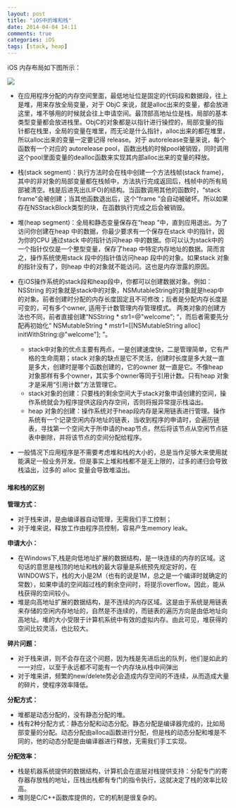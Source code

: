 ```yaml
---
layout: post
title: "iOS中的堆和栈"
date: 2014-04-04 14:11
comments: true
categories: iOS
tags: [stack, heap]
---
```


iOS 内存布局如下图所示：

![](http://dl.iteye.com/upload/picture/pic/115454/2d89dcdc-0a17-3ac8-afbe-c2782f498cbe.gif)

- 在应用程序分配的内存空间里面，最低地址位是固定的代码段和数据段，往上是堆，用来存放全局变量，对于 ObjC 来说，就是alloc出来的变量，都会放进这里，堆不够用的时候就会往上申请空间。最顶部高地址位是栈，局部的基本类型变量都会放进栈里。ObjC的对象都是以指针进行操控的，局部变量的指针都在栈里，全局的变量在堆里，而无论是什么指针，alloc出来的都在堆里，所以alloc出来的变量一定要记得 release。对于 autorelease变量来说，每个函数有一个对应的 autorelease pool，函数出栈的时候pool被销毁，同时调用这个pool里面变量的dealloc函数来实现其内部alloc出来的变量的释放。

- 栈(stack segment)：执行方法时会在栈中创建一个方法栈帧(stack frame)，其中的非对象的局部变量都在栈帧中，方法执行完成返回后，栈帧中的所有局部被清空。栈是后进先出(LIFO)的结构。当函数调用其他的函数时，“stack frame”会被创建；当其他函数退出后，这个“frame ”会自动被破坏。所以如果存在NSStackBlock类型的块，在函数执行完成之后会被销毁。

- 堆(heap segment)：全局和静态变量保存在“heap ”中，直到应用退出。为了访问你创建在heap 中的数据，你最少要求有一个保存在stack 中的指针，因为你的CPU 通过stack 中的指针访问heap 中的数据。你可以认为stack中的一个指针仅仅是一个整型变量，保存了heap 中特定内存地址的数据。简而言之，操作系统使用stack 段中的指针值访问heap 段中的对象。如果stack 对象的指针没有了，则heap 中的对象就不能访问。这也是内存泄露的原因。

- 在iOS操作系统的stack段和heap段中，你都可以创建数据对象。例如：NSString 的对象就是stack中的对象，NSMutableString的对象就是heap中的对象。前者创建时分配的内存长度固定且不可修改；后者是分配内存长度是可变的，可有多个owner, 适用于计数管理内存管理模式。
两类对象的创建方法也不同，前者直接创建“NSString * str1=@"welcome"; “，而后者需要先分配再初始化“ NSMutableString * mstr1=[[NSMutableString alloc] initWithString:@"welcome"]; ”。
	* stack中对象的优点主要有两点，一是创建速度快，二是管理简单，它有严格的生命周期；stack 对象的缺点是它不灵活，创建时长度是多大就一直是多大，创建时是哪个函数创建的，它的owner 就一直是它。不像heap 对象那样有多个owner，其实多个owner等同于引用计数。只有heap 对象才是采用“引用计数”方法管理它。
	* stack对象的创建：只要栈的剩余空间大于stack对象申请创建的空间，操作系统就会为程序提供这段内存空间，否则将报异常提示栈溢出。
	* heap 对象的创建：操作系统对于heap段内存是采用链表进行管理。操作系统有一个记录空闲内存地址的链表，当收到程序的申请时，会遍历链表，寻找第一个空间大于所申请的heap节点，然后将该节点从空闲节点链表中删除，并将该节点的空间分配给程序。

- 一般情况下应用程序是不需要考虑堆和栈的大小的，总是当作足够大来使用就能满足一般业务开发。但是事实上堆和栈都不是无上限的，过多的递归会导致栈溢出，过多的 alloc 变量会导致堆溢出。

#### 堆和栈的区别

**管理方式：**

- 对于栈来讲，是由编译器自动管理，无需我们手工控制；
- 对于堆来说，释放工作由程序员控制，容易产生memory leak。

**申请大小：**

- 在Windows下,栈是向低地址扩展的数据结构，是一块连续的内存的区域。这句话的意思是栈顶的地址和栈的最大容量是系统预先规定好的，在 WINDOWS下，栈的大小是2M（也有的说是1M，总之是一个编译时就确定的常数），如果申请的空间超过栈的剩余空间时，将提示overflow。因此，能从栈获得的空间较小。
- 堆是向高地址扩展的数据结构，是不连续的内存区域。这是由于系统是用链表来存储的空闲内存地址的，自然是不连续的，而链表的遍历方向是由低地址向高地址。堆的大小受限于计算机系统中有效的虚拟内存。由此可见，堆获得的空间比较灵活，也比较大。

**碎片问题：**

- 对于栈来讲，则不会存在这个问题，因为栈是先进后出的队列，他们是如此的一一对应，以至于永远都不可能有一个内存块从栈中间弹出
- 对于堆来讲，频繁的new/delete势必会造成内存空间的不连续，从而造成大量的碎片，使程序效率降低。


**分配方式：**

- 堆都是动态分配的，没有静态分配的堆。
- 栈有2种分配方式：静态分配和动态分配。静态分配是编译器完成的，比如局部变量的分配。动态分配由alloca函数进行分配，但是栈的动态分配和堆是不同的，他的动态分配是由编译器进行释放，无需我们手工实现。

**分配效率：**

- 栈是机器系统提供的数据结构，计算机会在底层对栈提供支持：分配专门的寄存器存放栈的地址，压栈出栈都有专门的指令执行，这就决定了栈的效率比较高。
- 堆则是C/C++函数库提供的，它的机制是很复杂的。